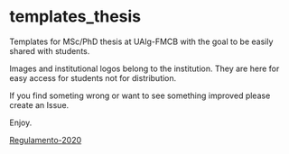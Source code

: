 # templates_thesis
Templates for MSc/PhD thesis at UAlg-FMCB with the goal to be easily shared with students.

Images and institutional logos belong to the institution. They are here for easy access for students not for distribution.

If you find someting wrong or want to see something improved please create an Issue.

Enjoy.

[Regulamento-2020](https://www.ualg.pt/sites/ualg.pt/files/seccoes/sacad/regulamento_2o_e_3o_ciclos.pdf)
